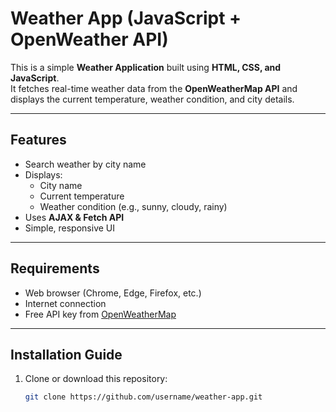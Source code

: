 # Weather App (JavaScript + OpenWeather API)

This is a simple **Weather Application** built using **HTML, CSS, and JavaScript**.  
It fetches real-time weather data from the **OpenWeatherMap API** and displays the current temperature, weather condition, and city details.

---

## Features
- Search weather by city name
- Displays:
  - City name
  - Current temperature
  - Weather condition (e.g., sunny, cloudy, rainy)
- Uses **AJAX & Fetch API**
- Simple, responsive UI

---

## Requirements
- Web browser (Chrome, Edge, Firefox, etc.)
- Internet connection
- Free API key from [OpenWeatherMap](https://openweathermap.org/api)

---

## Installation Guide
1. Clone or download this repository:
   ```bash
   git clone https://github.com/username/weather-app.git
